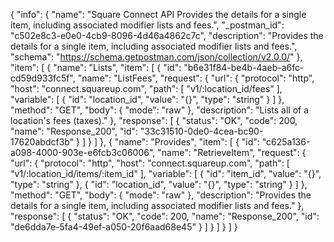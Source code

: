 {
  "info": {
    "name": "Square Connect API Provides the details for a single item, including associated modifier lists and fees.",
    "_postman_id": "c502e8c3-e0e0-4cb9-8096-4d46a4862c7c",
    "description": "Provides the details for a single item, including associated modifier lists and fees.",
    "schema": "https://schema.getpostman.com/json/collection/v2.0.0/"
  },
  "item": [
    {
      "name": "Lists",
      "item": [
        {
          "id": "b6e31f84-be4b-4aeb-a6fc-cd59d933fc5f",
          "name": "ListFees",
          "request": {
            "url": {
              "protocol": "http",
              "host": "connect.squareup.com",
              "path": [
                "v1/:location_id/fees"
              ],
              "variable": [
                {
                  "id": "location_id",
                  "value": "{}",
                  "type": "string"
                }
              ]
            },
            "method": "GET",
            "body": {
              "mode": "raw"
            },
            "description": "Lists all of a location's fees (taxes)."
          },
          "response": [
            {
              "status": "OK",
              "code": 200,
              "name": "Response_200",
              "id": "33c31510-0de0-4cea-bc90-17620abdcf3b"
            }
          ]
        }
      ]
    },
    {
      "name": "Provides",
      "item": [
        {
          "id": "c625a136-a098-4000-903e-e6fcb3c06006",
          "name": "RetrieveItem",
          "request": {
            "url": {
              "protocol": "http",
              "host": "connect.squareup.com",
              "path": [
                "v1/:location_id/items/:item_id"
              ],
              "variable": [
                {
                  "id": "item_id",
                  "value": "{}",
                  "type": "string"
                },
                {
                  "id": "location_id",
                  "value": "{}",
                  "type": "string"
                }
              ]
            },
            "method": "GET",
            "body": {
              "mode": "raw"
            },
            "description": "Provides the details for a single item, including associated modifier lists and fees."
          },
          "response": [
            {
              "status": "OK",
              "code": 200,
              "name": "Response_200",
              "id": "de6dda7e-5fa4-49ef-a050-20f6aad68e45"
            }
          ]
        }
      ]
    }
  ]
}